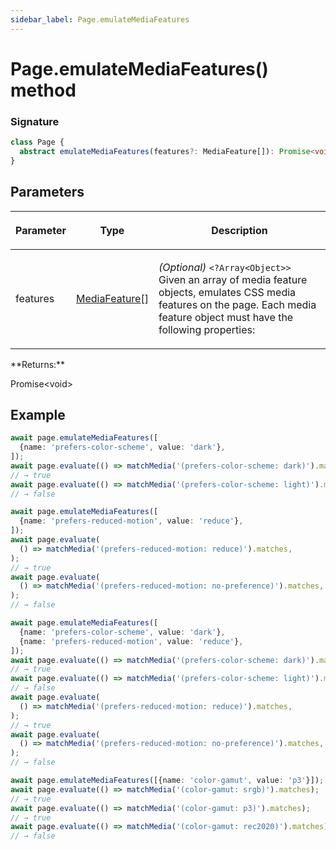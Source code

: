 ```yaml
---
sidebar_label: Page.emulateMediaFeatures
---
```


# Page.emulateMediaFeatures() method

### Signature

```typescript
class Page {
  abstract emulateMediaFeatures(features?: MediaFeature[]): Promise<void>;
}
```

## Parameters

<table><thead><tr><th>

Parameter

</th><th>

Type

</th><th>

Description

</th></tr></thead>
<tbody><tr><td>

features

</td><td>

[MediaFeature](./puppeteer.mediafeature.md)\[\]

</td><td>

_(Optional)_ `<?Array<Object>>` Given an array of media feature objects, emulates CSS media features on the page. Each media feature object must have the following properties:

</td></tr>
</tbody></table>
**Returns:**

Promise&lt;void&gt;

## Example

```ts
await page.emulateMediaFeatures([
  {name: 'prefers-color-scheme', value: 'dark'},
]);
await page.evaluate(() => matchMedia('(prefers-color-scheme: dark)').matches);
// → true
await page.evaluate(() => matchMedia('(prefers-color-scheme: light)').matches);
// → false

await page.emulateMediaFeatures([
  {name: 'prefers-reduced-motion', value: 'reduce'},
]);
await page.evaluate(
  () => matchMedia('(prefers-reduced-motion: reduce)').matches,
);
// → true
await page.evaluate(
  () => matchMedia('(prefers-reduced-motion: no-preference)').matches,
);
// → false

await page.emulateMediaFeatures([
  {name: 'prefers-color-scheme', value: 'dark'},
  {name: 'prefers-reduced-motion', value: 'reduce'},
]);
await page.evaluate(() => matchMedia('(prefers-color-scheme: dark)').matches);
// → true
await page.evaluate(() => matchMedia('(prefers-color-scheme: light)').matches);
// → false
await page.evaluate(
  () => matchMedia('(prefers-reduced-motion: reduce)').matches,
);
// → true
await page.evaluate(
  () => matchMedia('(prefers-reduced-motion: no-preference)').matches,
);
// → false

await page.emulateMediaFeatures([{name: 'color-gamut', value: 'p3'}]);
await page.evaluate(() => matchMedia('(color-gamut: srgb)').matches);
// → true
await page.evaluate(() => matchMedia('(color-gamut: p3)').matches);
// → true
await page.evaluate(() => matchMedia('(color-gamut: rec2020)').matches);
// → false
```
